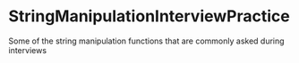 # StringManipulationInterviewPractice
Some of the string manipulation functions that are commonly asked during interviews
